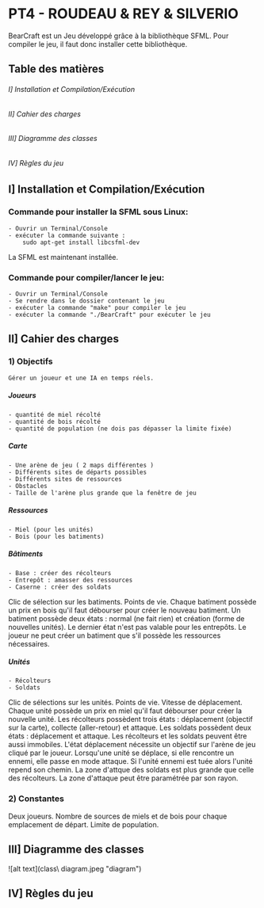 PT4 - ROUDEAU & REY & SILVERIO
==============================

BearCraft est un Jeu développé grâce à la bibliothèque SFML.
Pour compiler le jeu, il faut donc installer cette bibliothèque.

Table des matières
------------------

###### I] Installation et Compilation/Exécution ######

###### II] Cahier des charges ######

###### III] Diagramme des classes ######

###### IV] Règles du jeu ######

I] Installation et Compilation/Exécution
----------------------------------------

### Commande pour installer la SFML sous Linux: ###
    - Ouvrir un Terminal/Console
    - exécuter la commande suivante :
        sudo apt-get install libcsfml-dev


La SFML est maintenant installée.


### Commande pour compiler/lancer le jeu: ###
    - Ouvrir un Terminal/Console
    - Se rendre dans le dossier contenant le jeu
    - exécuter la commande "make" pour compiler le jeu
    - exécuter la commande "./BearCraft" pour exécuter le jeu

II] Cahier des charges
----------------------

### 1) Objectifs ###
  
    Gérer un joueur et une IA en temps réels.

##### Joueurs #####
    - quantité de miel récolté
    - quantité de bois récolté
    - quantité de population (ne dois pas dépasser la limite fixée)

##### Carte #####
    - Une arène de jeu ( 2 maps différentes )
    - Différents sites de départs possibles
    - Différents sites de ressources
    - Obstacles
    - Taille de l'arène plus grande que la fenêtre de jeu

##### Ressources #####
    - Miel (pour les unités)
    - Bois (pour les batiments)

##### Bâtiments ####
    - Base : créer des récolteurs
    - Entrepôt : amasser des ressources
    - Caserne : créer des soldats
Clic de sélection sur les batiments.
Points de vie.
Chaque batiment possède un prix en bois qu'il faut débourser pour créer le nouveau batiment.
Un batiment possède deux états : normal (ne fait rien) et création (forme de nouvelles unités). Le dernier
état n'est pas valable pour les entrepôts.
Le joueur ne peut créer un batiment que s'il possède les ressources nécessaires.

##### Unités ####
    - Récolteurs
    - Soldats
Clic de sélections sur les unités.
Points de vie.
Vitesse de déplacement.
Chaque unité possède un prix en miel qu'il faut débourser pour créer la nouvelle unité.
Les récolteurs possèdent trois états : déplacement (objectif sur la carte), collecte (aller-retour) et attaque.
Les soldats possèdent deux états : déplacement et attaque. Les récolteurs et les soldats peuvent être aussi immobiles.
L'état déplacement nécessite un objectif sur l'arène de jeu cliqué par le joueur.
Lorsqu'une unité se déplace, si elle rencontre un ennemi, elle passe en mode attaque. Si l'unité ennemi est tuée alors l'unité repend son chemin.
La zone d'attque des soldats est plus grande que celle des récolteurs. La zone d'attaque peut être paramétrée par son rayon.

### 2) Constantes ###

Deux joueurs.
Nombre de sources de miels et de bois pour chaque emplacement de départ.
Limite de population.

III] Diagramme des classes
--------------------------

![alt text](class\ diagram.jpeg "diagram")

IV] Règles du jeu
-----------------
